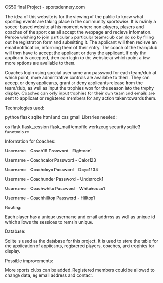 CS50 final Project - sportsdennery.com

The idea of this website is for the viewing of the public to know what sporting events are taking place in the community sportswise. It is mainly a soccer based website at his moment where non-players, players and coaches of the sport can all accept the webpage and recieve infomation. Person wishing to join particular a particular team/club can do so by filling out he registration form and submitting it. The applicant will then recieve an email notification, informing them of their entry. The coach of the team/club will then have to accept the applicant or deny the applicant. If only the applicant is accepted, then can login to the website at which point a few more options are available to them.

Coaches login using special username and password for each team/club at which point, more adminitrative controls are available to them. They can accept or deny applicants, grant or deny applicants release from the team/club, as well as input the trophies won for the season into the trophy display. Coaches can only input trophies for their own team and emails are sent to applicant or registered members for any action taken towards them.

Technologies used:

python
flask
sqlite
html and css
gmail
Libraries needed:

os flask flask_session flask_mail tempfile werkzeug.security sqlite3 functools re

Information for Coaches: 

Username - Coach18 Password - Eighteen1

Username - Coachcalor Password - Calor123

Username - Coachdcyo Password - Dcyo1234

Username - Coachunder Password - Underrock1

Username - Coachwhite Password - Whitehouse1

Username - Coachhilltop Password - Hilltop1

Routing:

Each player has a unique username and email address as well as unique id which allows the sessions to remain unique.

Database:

Sqlite is used as the database for this project. It is used to store the table for the application of applicants, registered players, coaches, and trophies for display.

Possible improvements:

More sports clubs can be added. Registered members could be allowed to change data, eg email address and contact.